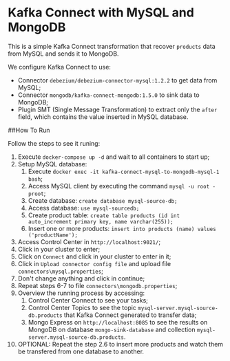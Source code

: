 # Kafka Connect with MySQL and MongoDB
This is a simple Kafka Connect transformation that recover `products` data from MySQL and sends it to MongoDB.

We configure Kafka Connect to use:

- Connector `debezium/debezium-connector-mysql:1.2.2` to get data from MySQL;
- Connector `mongodb/kafka-connect-mongodb:1.5.0` to sink data to MongoDB;
- Plugin SMT (Single Message Transformation) to extract only the `after` field, which contains the value inserted in MySQL database.

##How To Run

Follow the steps to see it runing:

1. Execute `docker-compose up -d` and wait to all containers to start up;
2. Setup MySQL database:
   1. Execute `docker exec -it kafka-connect-mysql-to-mongodb-mysql-1 bash`;
   2. Access MySQL client by executing the command `mysql -u root -proot`;
   3. Create database: `create database mysql-source-db;`
   4. Access database: `use mysql-sourcedb;`
   5. Create product table: `create table products (id int auto_increment primary key, name varchar(255));`
   6. Insert one or more products: `insert into products (name) values ('productName');`
3. Access Control Center in `http://localhost:9021/`;
4. Click in your cluster to enter;
5. Click on `Connect` and click in your cluster to enter in it;
6. Click in `Upload connector config file` and upload file `connectors\mysql.properties`;
7. Don't change anything and click in continue;
8. Repeat steps 6-7 to file `connectors\mongodb.properties`;
9. Overview the running process by accessing:
   1. Control Center Connect to see your tasks;
   2. Control Center Topics to see the topic `mysql-server.mysql-source-db.products` that Kafka Connect generated to transfer data;
   3. Mongo Express on `http://localhost:8085` to see the results on MongoDB on database `mongo-sink-database` and collection `mysql-server.mysql-source-db.products`.
10. OPTIONAL: Repeat the step 2.6 to insert more products and watch them be transfered from one database to another.
